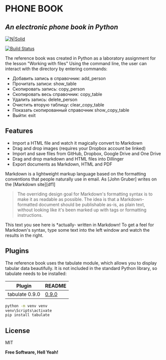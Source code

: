 # PHONE BOOK
## _An electronic phone book in Python_

[![N|Solid](https://sun9-9.userapi.com/impg/NhiY1HWoXxlDtOZxKFmgjFmCTJJAc9D_F0xIuA/GStiEdExS2o.jpg?size=1280x1040&quality=96&sign=8ffd548d996f9c83d18af5189a20e34a&c_uniq_tag=jf6-E2DhKgGnt58x60BKRqkhWyr_gOlcvYNhhIhjhGY&type=album)]()

[![Build Status](https://travis-ci.org/joemccann/dillinger.svg?branch=master)](https://github.com/Vkiselev1984/phone_book)

The reference book was created in Python as a laboratory assignment for the lesson "Working with files"
Using the command line, the user can interact with the directory by entering commands:

- Добавить запись в справочник: add_person
- Прочитать записи: show_table
- Скопировать запись: copy_person
- Скопировать весь справочник: copy_table
- Удалить запись: delete_person
- Очистить вторую таблицу: clear_copy_table
- Показать скопированный справочник show_copy_table
- Выйти: exit

## Features

- Import a HTML file and watch it magically convert to Markdown
- Drag and drop images (requires your Dropbox account be linked)
- Import and save files from GitHub, Dropbox, Google Drive and One Drive
- Drag and drop markdown and HTML files into Dillinger
- Export documents as Markdown, HTML and PDF

Markdown is a lightweight markup language based on the formatting conventions
that people naturally use in email.
As [John Gruber] writes on the [Markdown site][df1]

> The overriding design goal for Markdown's
> formatting syntax is to make it as readable
> as possible. The idea is that a
> Markdown-formatted document should be
> publishable as-is, as plain text, without
> looking like it's been marked up with tags
> or formatting instructions.

This text you see here is *actually- written in Markdown! To get a feel
for Markdown's syntax, type some text into the left window and
watch the results in the right.

## Plugins

The reference book uses the tabulate module, which allows you to display tabular data beautifully. It is not included in the standard Python library, so tabulate needs to be installed:

| Plugin | README |
| ------ | ------ |
| tabulate 0.9.0 | [0.9.0][PlDb] |

```sh
python -m venv venv
venv\Scripts\activate   
pip install tabulate 
```


## License

MIT

**Free Software, Hell Yeah!**

[PlDb]: <https://pypi.org/project/tabulate/>

